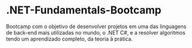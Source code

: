 # .NET-Fundamentals-Bootcamp
Bootcamp com o objetivo de desenvolver projetos em uma das linguagens de back-end mais utilizadas no mundo, o .NET C#, e a resolver algoritmos tendo um aprendizado completo, da teoria à prática.
